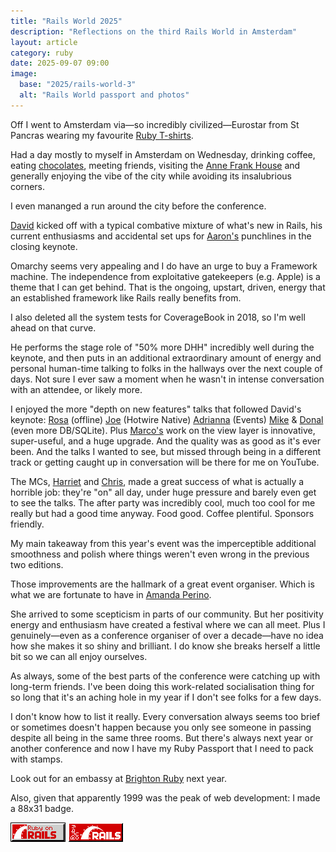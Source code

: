 ```yaml
---
title: "Rails World 2025"
description: "Reflections on the third Rails World in Amsterdam"
layout: article
category: ruby
date: 2025-09-07 09:00
image:
  base: "2025/rails-world-3"
  alt: "Rails World passport and photos"
---
```


Off I went to Amsterdam via—so incredibly civilized—Eurostar from St Pancras wearing my favourite [Ruby T-shirts](https://rubytshirts.com).

Had a day mostly to myself in Amsterdam on Wednesday, drinking coffee, eating [chocolates](https://puccinibomboni.com), meeting friends, visiting the [Anne Frank House](https://www.annefrank.org/en/) and generally enjoying the vibe of the city while avoiding its insalubrious corners.

I even mananged a run around the city before the conference.

[David](https://x.com/dhh) kicked off with a typical combative mixture of what's new in Rails, his current enthusiasms and accidental set ups for [Aaron's](https://bsky.app/profile/tenderlove.dev) punchlines in the closing keynote.

Omarchy seems very appealing and I do have an urge to buy a Framework machine. The independence from exploitative gatekeepers (e.g. Apple) is a theme that I can get behind. That is the ongoing, upstart, driven, energy that an established framework like Rails really benefits from.

I also deleted all the system tests for CoverageBook in 2018, so I'm well ahead on that curve.

He performs the stage role of "50% more DHH" incredibly well during the keynote, and then puts in an additional extraordinary amount of energy and personal human-time talking to folks in the hallways over the next couple of days. Not sure I ever saw a moment when he wasn't in intense conversation with an attendee, or likely more.

I enjoyed the more "depth on new features" talks that followed David's keynote: [Rosa](https://bsky.app/profile/rosa.codes) (offline) [Joe](https://bsky.app/profile/joemasilotti.com) (Hotwire Native) [Adrianna](https://x.com/adriannakchang) (Events) [Mike](https://bsky.app/profile/flavorjon.es) & [Donal](https://www.linkedin.com/in/donal-mcbreen-a8227a52/) (even more DB/SQLite). Plus [Marco's](https://bsky.app/profile/marcoroth.dev) work on the view layer is innovative, super-useful, and a huge upgrade. And the quality was as good as it's ever been. And the talks I wanted to see, but missed through being in a different track or getting caught up in conversation will be there for me on YouTube.

The MCs, [Harriet](https://x.com/oughtputs) and [Chris](https://x.com/typecraft_dev), made a great success of what is actually a horrible job: they're "on" all day, under huge pressure and barely even get to see the talks. The after party was incredibly cool, much too cool for me really but had a good time anyway. Food good. Coffee plentiful. Sponsors friendly.

My main takeaway from this year's event was the imperceptible additional smoothness and polish where things weren't even wrong in the previous two editions.

Those improvements are the hallmark of a great event organiser. Which is what we are fortunate to have in [Amanda Perino](https://www.linkedin.com/in/amandabrookeperino).

She arrived to some scepticism in parts of our community. But her positivity energy and enthusiasm have created a festival where we can all meet. Plus I genuinely—even as a conference organiser of over a decade—have no idea how she makes it so shiny and brilliant. I do know she breaks herself a little bit so we can all enjoy ourselves.

As always, some of the best parts of the conference were catching up with long-term friends. I've been doing this work-related socialisation thing for so long that it's an aching hole in my year if I don't see folks for a few days.

I don't know how to list it really. Every conversation always seems too brief or sometimes doesn't happen because you only see someone in passing despite all being in the same three rooms. But there's always next year or another conference and now I have my Ruby Passport that I need to pack with stamps.

Look out for an embassy at [Brighton Ruby](htps://brightonruby.com) next year.

Also, given that apparently 1999 was the peak of web development: I made a 88x31 badge.

![Rails World 88x31 badge](/images/2025/rails-88x31.gif)
![Rails World 88x31 badge alternate](/images/2025/rails-88x31-red.gif)